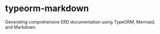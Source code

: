# typeorm-markdown
Generating comprehensive ERD documentation using TypeORM, Mermaid, and Markdown.
